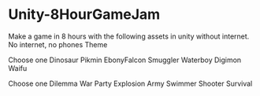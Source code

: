# Unity-8HourGameJam
Make a game in 8 hours with the following assets in unity without internet.
No internet, no phones
Theme

Choose one
Dinosaur
Pikmin
EbonyFalcon
Smuggler
Waterboy
Digimon
Waifu

Choose one
Dilemma
War
Party
Explosion
Army
Swimmer
Shooter
Survival
